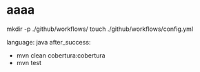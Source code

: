 # aaaa

mkdir -p ./github/workflows/
touch ./github/workflows/config.yml

language: java
after_success:

- mvn clean cobertura:cobertura
- mvn test
